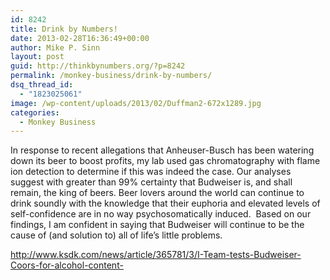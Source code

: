 ```yaml
---
id: 8242
title: Drink by Numbers!
date: 2013-02-28T16:36:49+00:00
author: Mike P. Sinn
layout: post
guid: http://thinkbynumbers.org/?p=8242
permalink: /monkey-business/drink-by-numbers/
dsq_thread_id:
  - "1823025061"
image: /wp-content/uploads/2013/02/Duffman2-672x1289.jpg
categories:
  - Monkey Business
---
```

In response to recent allegations that Anheuser-Busch has been watering down its beer to boost profits, my lab used gas chromatography with flame ion detection to determine if this was indeed the case. Our analyses suggest with greater than 99% certainty that Budweiser is, and shall remain, the king of beers. Beer lovers around the world can continue to drink soundly with the knowledge that their euphoria and elevated levels of self-confidence are in no way psychosomatically induced.  Based on our findings, I am confident in saying that Budweiser will continue to be the cause of (and solution to) all of life&#8217;s little problems.



http://www.ksdk.com/news/article/365781/3/I-Team-tests-Budweiser-Coors-for-alcohol-content-

&nbsp;

<p style="text-align: center;">
  <a href="http://thinkbynumbers.org/wp-content/uploads/2013/02/Duffman2.jpg"></a>
</p>

&nbsp;